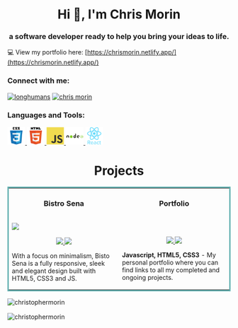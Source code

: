 <h1 align="center">Hi 👋, I'm Chris Morin</h1>
<h3 align="center">a software developer ready to help you bring your ideas to life.</h3>


💻 View my portfolio here: [https://chrismorin.netlify.app/](https://chrismorin.netlify.app/)

<!-- - 💬 Ask me about **HTML, CSS, JavaScript, React and Node.js** -->



<h3 align="left">Connect with me:</h3>
<p align="left">
<a href="https://twitter.com/longhumans" target="blank"><img align="center" src="https://raw.githubusercontent.com/rahuldkjain/github-profile-readme-generator/master/src/images/icons/Social/twitter.svg" alt="longhumans" height="30" width="40" /></a>
<a href="https://www.linkedin.com/in/chrisjmorin/" target="blank"><img align="center" src="https://raw.githubusercontent.com/rahuldkjain/github-profile-readme-generator/master/src/images/icons/Social/linked-in-alt.svg" alt="chris morin" height="30" width="40" /></a>
</p>

<h3 align="left">Languages and Tools:</h3>
<p align="left"> <a href="https://developer.mozilla.org/en-US/docs/Web/CSS" target="_blank" rel="noreferrer"> <img src="https://raw.githubusercontent.com/devicons/devicon/master/icons/css3/css3-original-wordmark.svg" alt="css3" width="40" height="40"/> </a> <a href="https://developer.mozilla.org/en-US/docs/Web/HTML" target="_blank" rel="noreferrer"> <img src="https://raw.githubusercontent.com/devicons/devicon/master/icons/html5/html5-original-wordmark.svg" alt="html5" width="40" height="40"/> </a> <a href="https://developer.mozilla.org/en-US/docs/Web/JavaScript" target="_blank" rel="noreferrer"> <img src="https://raw.githubusercontent.com/devicons/devicon/master/icons/javascript/javascript-original.svg" alt="javascript" width="40" height="40"/> </a> <a href="https://nodejs.org" target="_blank" rel="noreferrer"> <img src="https://raw.githubusercontent.com/devicons/devicon/master/icons/nodejs/nodejs-original-wordmark.svg" alt="nodejs" width="40" height="40"/> </a> <a href="https://reactjs.org/" target="_blank" rel="noreferrer"> <img src="https://raw.githubusercontent.com/devicons/devicon/master/icons/react/react-original-wordmark.svg" alt="react" width="40" height="40"/> </a>  </p>

<h1 align="center">Projects</h1>
<table bordercolor="#66b2b2">
  
  <tr>
    <td width="50%" valign="top">
      <h3 align="center">Bistro Sena</h3>
        <br />
        <a target="_blank" href="https://bistrosena.netlify.app/>
            <img src="" width="100%" alt="Bistro Sena"/>
            <img src="https://github.com/christophermorin/assets/blob/a6689edd58f68fc8877fc9393c3a6833911aef55/ezgif.com-gif-maker.gif">
        </a>
        <br />
        <p align="center">
          
  <a href="https://github.com/christophermorin/bistro_sena" target="_blank">
    <img src="https://img.shields.io/static/v1?label=|&message=REPO&color=23555f&style=plastic&logo=github&logo-color=white"/>
  </a>  
  <a href="https://bistrosena.netlify.app/" target="_blank">
    <img src="https://img.shields.io/static/v1?label=|&message=WEBSITE&color=cdf998&style=plastic&logo=wordpress&logo-color=white"/>
  </a>
      </p>
        <p> With a focus on minimalism, Bisto Sena is a fully responsive, sleek and elegant design built with HTML5, CSS3 and JS.</p>
    </td>
    <td width="50%" valign="top">
      <h3 align="center">Portfolio</h3>
        <br />
      <a target="_blank" href="https://chrismorin.netlify.app/">
            <img src="" width="100%"  alt=""/>
        </a>
        <br />
        <p align="center">
          
  <a href="https://github.com/christophermorin/portfolio_current" target="_blank">
    <img src="https://img.shields.io/static/v1?label=|&message=REPO&color=23555f&style=plastic&logo=github&logo-color=white"/>
  </a>
  <a href="https://chrismorin.netlify.app/" target="_blank">
    <img src="https://img.shields.io/static/v1?label=|&message=WEBSITE&color=cdf998&style=plastic&logo=wordpress&logo-color=white"/>
  </a>
      </p>
        <p><strong>Javascript, HTML5, CSS3</strong> - My personal portfolio where you can find links to all my completed and ongoing projects.</p>
    </td>
  </tr>
  
  
</table>

<p><img align="center" src="https://github-readme-stats.vercel.app/api/top-langs?username=christophermorin&show_icons=true&locale=en&layout=compact" alt="christophermorin" /></p>

<p><img align="center" src="https://github-readme-streak-stats.herokuapp.com/?user=christophermorin&" alt="christophermorin" /></p>
